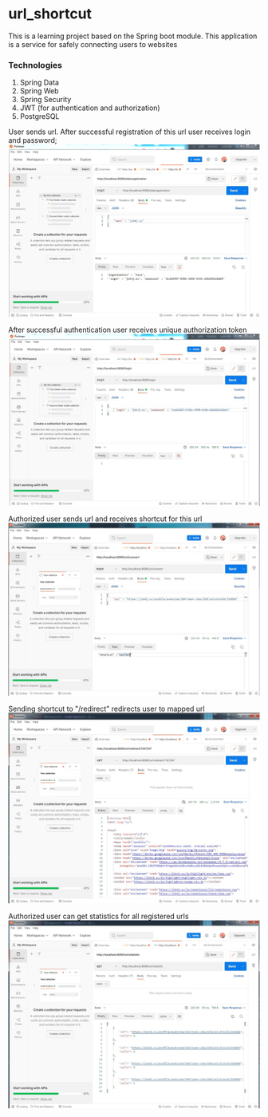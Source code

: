 # url_shortcut

This is a learning project based on the Spring boot module.
This application is a service for safely connecting users to websites

### Technologies
1. Spring Data
2. Spring Web
3. Spring Security
4. JWT (for authentication and authorization)
5. PostgreSQL

User sends url. After successful registration of this url user receives login and password;
![ScreenShot](images/1.JPG)

After successful authentication user receives unique authorization token
![ScreenShot](images/2.JPG)

Authorized user sends url and receives shortcut for this url
![ScreenShot](images/3.JPG)

Sending shortcut to "/redirect" redirects user to mapped url
![ScreenShot](images/4.JPG)

Authorized user can get statistics for all registered urls
![ScreenShot](images/5.JPG)

